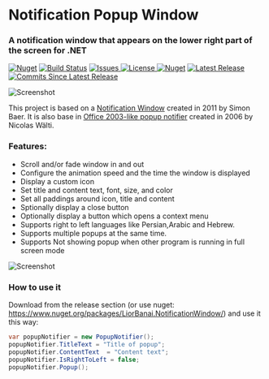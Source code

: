 # Notification Popup Window
### A notification window that appears on the lower right part of the screen for .NET

   [![Nuget](https://img.shields.io/nuget/dt/LiorBanai.NotificationWindow)](https://www.nuget.org/packages/LiorBanai.NotificationWindow/) [![Build Status](https://liorbanai.visualstudio.com/Notification-Window/_apis/build/status/LiorBanai.Notification-Popup-Window?branchName=master)](https://liorbanai.visualstudio.com/Notification-Window/_build/latest?definitionId=5&branchName=master)
<a href="https://github.com/LiorBanai/Notification-Popup-Window/issues">
    <img src="https://img.shields.io/github/issues/LiorBanai/Notification-Popup-Window"  alt="Issues"/>
</a>
<a href="https://github.com/LiorBanai/Notification-Popup-Window/blob/master/LICENSE">
    <img src="https://img.shields.io/github/license/LiorBanai/Notification-Popup-Window"  alt="License"/>
</a>
   [![Nuget](https://img.shields.io/nuget/v/LiorBanai.NotificationWindow)](https://www.nuget.org/packages/LiorBanaI.NotificationWindow/)
<a href="https://github.com/LiorBanai/Notification-Popup-Window/releases"> 
    <img src="https://img.shields.io/github/v/release/LiorBanai/Notification-Popup-Window"  alt="Latest Release"/>
</a> 
 <a href="https://github.com/LiorBanai/Notification-Popup-Window/compare/V1.0.0...master">
    <img src="https://img.shields.io/github/commits-since/LiorBanai/Notification-Popup-Window/latest"  alt="Commits Since Latest Release"/>
</a>
       



![Screenshot](Screenshots/example1.png)

This project is based on a [Notification Window](http://www.codeproject.com/Articles/277584/Notification-Window) created in 2011 by Simon Baer. It is also base in [Office 2003-like popup notifier](http://www.codeproject.com/Articles/13547/An-Office-like-popup-notifier) created in 2006 by Nicolas Wälti.

### Features:
- Scroll and/or fade window in and out
- Configure the animation speed and the time the window is displayed
- Display a custom icon
- Set title and content text, font, size, and color
- Set all paddings around icon, title and content
- Sptionally display a close button
- Optionally display a button which opens a context menu
- Supports right to left languages like Persian,Arabic and Hebrew.
- Supports multiple popups at the same time.
- Supports Not showing popup when other program is running in full screen mode

![Screenshot](Screenshots/example2.png)

### How to use it
Download from the release section (or use nuget: https://www.nuget.org/packages/LiorBanai.NotificationWindow/) and use it this way:
```cs
var popupNotifier = new PopupNotifier();
popupNotifier.TitleText = "Title of popup";
popupNotifier.ContentText  = "Content text";
popupNotifier.IsRightToLeft = false;
popupNotifier.Popup();


```
